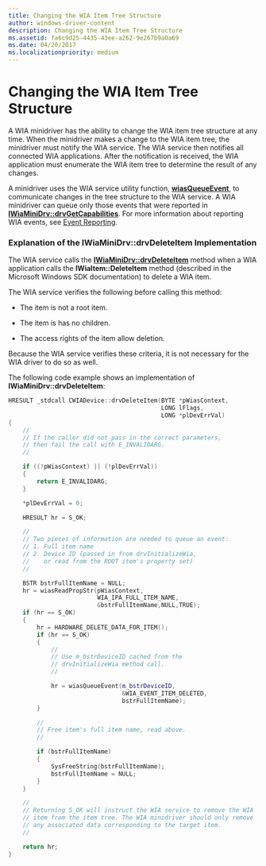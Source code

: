 ```yaml
---
title: Changing the WIA Item Tree Structure
author: windows-driver-content
description: Changing the WIA Item Tree Structure
ms.assetid: fa6c9d25-4435-43ee-a262-9e267b9a0a69
ms.date: 04/20/2017
ms.localizationpriority: medium
---
```


# Changing the WIA Item Tree Structure





A WIA minidriver has the ability to change the WIA item tree structure at any time. When the minidriver makes a change to the WIA item tree, the minidriver must notify the WIA service. The WIA service then notifies all connected WIA applications. After the notification is received, the WIA application must enumerate the WIA item tree to determine the result of any changes.

A minidriver uses the WIA service utility function, [**wiasQueueEvent**](https://msdn.microsoft.com/library/windows/hardware/ff549296), to communicate changes in the tree structure to the WIA service. A WIA minidriver can queue only those events that were reported in [**IWiaMiniDrv::drvGetCapabilities**](https://msdn.microsoft.com/library/windows/hardware/ff543977). For more information about reporting WIA events, see [Event Reporting](event-reporting.md).

### Explanation of the IWiaMiniDrv::drvDeleteItem Implementation

The WIA service calls the [**IWiaMiniDrv::drvDeleteItem**](https://msdn.microsoft.com/library/windows/hardware/ff543961) method when a WIA application calls the **IWiaItem::DeleteItem** method (described in the Microsoft Windows SDK documentation) to delete a WIA item.

The WIA service verifies the following before calling this method:

-   The item is not a root item.

-   The item is has no children.

-   The access rights of the item allow deletion.

Because the WIA service verifies these criteria, it is not necessary for the WIA driver to do so as well.

The following code example shows an implementation of **IWiaMiniDrv::drvDeleteItem**:

```cpp
HRESULT _stdcall CWIADevice::drvDeleteItem(BYTE *pWiasContext,
                                           LONG lFlags,
                                           LONG *plDevErrVal)
{
    //
    // If the caller did not pass in the correct parameters,
    // then fail the call with E_INVALIDARG.
    //

    if ((!pWiasContext) || (!plDevErrVal))
    {
        return E_INVALIDARG;
    }

    *plDevErrVal = 0;

    HRESULT hr = S_OK;

    //
    // Two pieces of information are needed to queue an event:
    // 1. Full item name
    // 2. Device ID (passed in from drvInitializeWia,
    //    or read from the ROOT item's property set)
    //

    BSTR bstrFullItemName = NULL;
    hr = wiasReadPropStr(pWiasContext,
                         WIA_IPA_FULL_ITEM_NAME,
                         &bstrFullItemName,NULL,TRUE);
    if (hr == S_OK)
    {
        hr = HARDWARE_DELETE_DATA_FOR_ITEM();
        if (hr == S_OK)
        {
            //
            // Use m_bstrDeviceID cached from the
            // drvInitializeWia method call.
            //

            hr = wiasQueueEvent(m_bstrDeviceID,
                                &WIA_EVENT_ITEM_DELETED,
                                bstrFullItemName);
        }

        //
        // Free item's full item name, read above.
        //

        if (bstrFullItemName)
        {
            SysFreeString(bstrFullItemName);
            bstrFullItemName = NULL;
        }
    }

    //
    // Returning S_OK will instruct the WIA service to remove the WIA
    // item from the item tree. The WIA minidriver should only remove
    // any associated data corresponding to the target item.
    //

    return hr;
}
```

 

 




